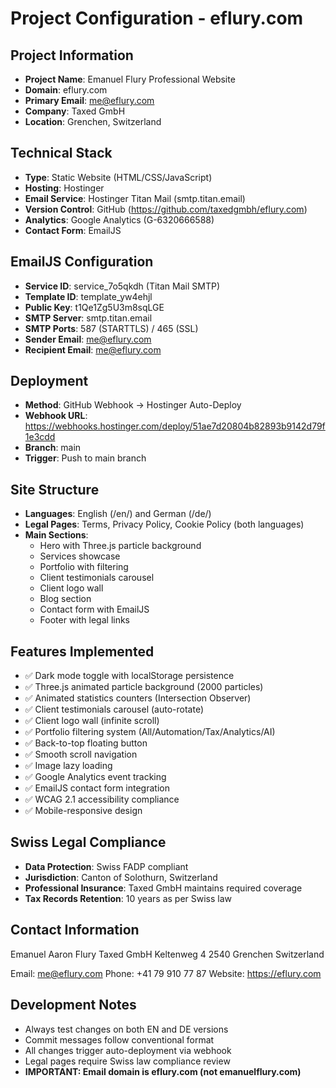 # Project Configuration - eflury.com

## Project Information
- **Project Name**: Emanuel Flury Professional Website
- **Domain**: eflury.com
- **Primary Email**: me@eflury.com
- **Company**: Taxed GmbH
- **Location**: Grenchen, Switzerland

## Technical Stack
- **Type**: Static Website (HTML/CSS/JavaScript)
- **Hosting**: Hostinger
- **Email Service**: Hostinger Titan Mail (smtp.titan.email)
- **Version Control**: GitHub (https://github.com/taxedgmbh/eflury.com)
- **Analytics**: Google Analytics (G-6320666588)
- **Contact Form**: EmailJS

## EmailJS Configuration
- **Service ID**: service_7o5qkdh (Titan Mail SMTP)
- **Template ID**: template_yw4ehjl
- **Public Key**: t1Qe1Zg5U3m8sqLGE
- **SMTP Server**: smtp.titan.email
- **SMTP Ports**: 587 (STARTTLS) / 465 (SSL)
- **Sender Email**: me@eflury.com
- **Recipient Email**: me@eflury.com

## Deployment
- **Method**: GitHub Webhook → Hostinger Auto-Deploy
- **Webhook URL**: https://webhooks.hostinger.com/deploy/51ae7d20804b82893b9142d79f1e3cdd
- **Branch**: main
- **Trigger**: Push to main branch

## Site Structure
- **Languages**: English (/en/) and German (/de/)
- **Legal Pages**: Terms, Privacy Policy, Cookie Policy (both languages)
- **Main Sections**:
  - Hero with Three.js particle background
  - Services showcase
  - Portfolio with filtering
  - Client testimonials carousel
  - Client logo wall
  - Blog section
  - Contact form with EmailJS
  - Footer with legal links

## Features Implemented
- ✅ Dark mode toggle with localStorage persistence
- ✅ Three.js animated particle background (2000 particles)
- ✅ Animated statistics counters (Intersection Observer)
- ✅ Client testimonials carousel (auto-rotate)
- ✅ Client logo wall (infinite scroll)
- ✅ Portfolio filtering system (All/Automation/Tax/Analytics/AI)
- ✅ Back-to-top floating button
- ✅ Smooth scroll navigation
- ✅ Image lazy loading
- ✅ Google Analytics event tracking
- ✅ EmailJS contact form integration
- ✅ WCAG 2.1 accessibility compliance
- ✅ Mobile-responsive design

## Swiss Legal Compliance
- **Data Protection**: Swiss FADP compliant
- **Jurisdiction**: Canton of Solothurn, Switzerland
- **Professional Insurance**: Taxed GmbH maintains required coverage
- **Tax Records Retention**: 10 years as per Swiss law

## Contact Information
Emanuel Aaron Flury
Taxed GmbH
Keltenweg 4
2540 Grenchen
Switzerland

Email: me@eflury.com
Phone: +41 79 910 77 87
Website: https://eflury.com

## Development Notes
- Always test changes on both EN and DE versions
- Commit messages follow conventional format
- All changes trigger auto-deployment via webhook
- Legal pages require Swiss law compliance review
- **IMPORTANT: Email domain is eflury.com (not emanuelflury.com)**
